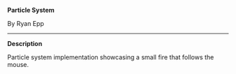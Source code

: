 **Particle System**

By Ryan Epp

---
**Description**

Particle system implementation showcasing a small fire that follows the mouse.

